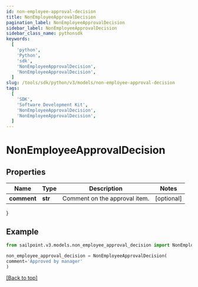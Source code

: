 ```yaml
---
id: non-employee-approval-decision
title: NonEmployeeApprovalDecision
pagination_label: NonEmployeeApprovalDecision
sidebar_label: NonEmployeeApprovalDecision
sidebar_class_name: pythonsdk
keywords:
  [
    'python',
    'Python',
    'sdk',
    'NonEmployeeApprovalDecision',
    'NonEmployeeApprovalDecision',
  ]
slug: /tools/sdk/python/v3/models/non-employee-approval-decision
tags:
  [
    'SDK',
    'Software Development Kit',
    'NonEmployeeApprovalDecision',
    'NonEmployeeApprovalDecision',
  ]
---
```


# NonEmployeeApprovalDecision

## Properties

| Name        | Type    | Description                   | Notes      |
| ----------- | ------- | ----------------------------- | ---------- |
| **comment** | **str** | Comment on the approval item. | [optional] |

}

## Example

```python
from sailpoint.v3.models.non_employee_approval_decision import NonEmployeeApprovalDecision

non_employee_approval_decision = NonEmployeeApprovalDecision(
comment='Approved by manager'
)

```

[[Back to top]](#)
